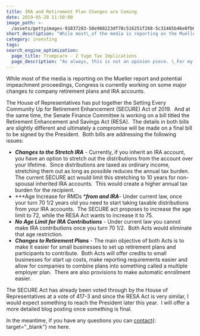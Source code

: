 ```yaml
---
title: IRA and Retirement Plan Changes are Coming
date: 2019-05-28 11:50:00
image_path: >-
  /assets/gettyimages-91837283-58e988223df78c516251f268-5c31465b46e0fb00016896fb.jpg
short_description: "While most\_of the media is reporting on the Mueller report and potential impeachment proceedings, Congress is currently working on some major changes to company retirement plans and IRA accounts."
category: investing
tags:
search_engine_optimization:
  page_title: Trumpcare - 2 Yuge Tax Implications
  page_description: "As always, this is not an opinion piece. \_For my full stance on the Better Care Act (BCRA) you'll have to wait for my exclusive Rachel Maddow interview airing soon. \_For now, we can look at the tax implications if the current BCRA is passed through the senate."
---
```


While most of the media is reporting on the Mueller report and potential impeachment proceedings, Congress is currently working on some major changes to company retirement plans and IRA accounts.&nbsp;&nbsp;

The House of Representatives has put together the Setting Every Community Up for Retirement Enhancement (SECURE) Act of 2019.&nbsp; And at the same time, the Senate Finance Committee is working on a bill titled the Retirement Enhancement and Savings Act (RESA).&nbsp; The details in both bills are slightly different and ultimately a compromise will be made on a final bill to be signed by the President.&nbsp; Both bills are addressing the following issues:

* ***Changes to the Stretch IRA*** - Currently, if you inherit an IRA account, you have an option to stretch out the distributions from the account over your lifetime.&nbsp; Since distributions are taxed as ordinary income, stretching them out as long as possible reduces the annual tax burden.&nbsp; The current SECURE act would limit this stretching to 10 years for non-spousal inherited IRA accounts.&nbsp; This would create a higher annual tax burden for the recipient.
* ***Age Increase for RMDs&nbsp;****from and IRA***\- Under current law, once your turn 70 1/2 years old you need to start taking taxable distributions from your IRA accounts.&nbsp; The SECURE act proposes to increase the age limit to 72, while the RESA Act wants to increase it to 75.
* ***No Age Limit for IRA Contributions*** - Under current law you cannot make IRA contributions once you turn 70 1/2.&nbsp; Both Acts would eliminate that age restriction.
* ***Changes to Retirement Plans*** - The main objective of both Acts is to make it easier for small businesses to set up retirement plans and participants to contribute.&nbsp; Both Acts will offer credits to small businesses for start up costs, make reporting requirements easier and allow for companies to combine plans into something called a multiple employer plan.&nbsp; There are also provisions to make automatic enrollment easier.

The SECURE Act has already been voted through by the House of Representatives at a vote of 417-3 and since the RESA Act is very similar, I would expect something to reach the President later this year.&nbsp; I will offer a more detailed blog posting once something is final.

In the meantime, if you have any questions you can [contact](https://www.intelligentinvestingllc.com/contact/){: target="_blank"} me here.